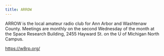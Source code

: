 ```yaml
---
title: ARROW
---
```

ARROW is the local amateur radio club for Ann Arbor and
Washtenaw County. Meetings are monthly on the
second Wednesday of the month at the Space Research
Building, 2455 Hayward St. on the U of Michigan North Campus.

https://w8rp.org/
